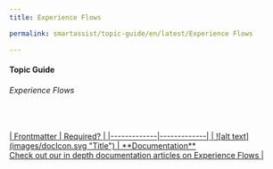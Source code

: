 ```yaml
---
title: Experience Flows

permalink: smartassist/topic-guide/en/latest/Experience Flows

---
```

#### Topic Guide
###### Experience Flows



<a class="doc-link" target="_blank" href="https://docs.kore.ai/smartassist/experience-flows/flow-designer/">
<br/>
<br/>  
| Frontmatter | Required? |
|-------------|-------------|
| ![alt text](images/docIcon.svg "Title") | **Documentation**  <br /> Check out our in depth documentation articles on Experience Flows | 
</a>
